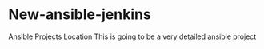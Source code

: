# New-ansible-jenkins
Ansible Projects Location
This is going to be a very detailed ansible project
